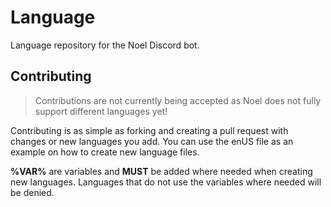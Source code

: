 # Language
Language repository for the Noel Discord bot.

## Contributing
> Contributions are not currently being accepted as Noel does not fully support different languages yet!

Contributing is as simple as forking and creating a pull request with changes or new languages you add. You can use the enUS file as an example on how to create new language files.

**%VAR%** are variables and **MUST** be added where needed when creating new languages. Languages that do not use the variables where needed will be denied.
